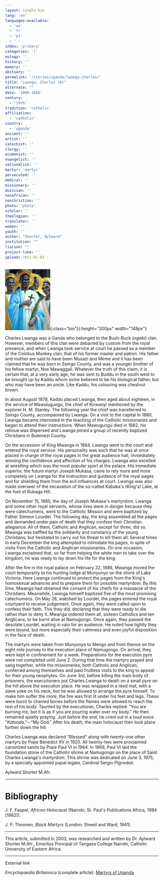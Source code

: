 ```yaml
---
layout: single-bio
lang: 'en'
languages-available:
  - 'en'
  - 'fr'
  - 'pt'
  - ' '
index: 'primary'
categories: 'l'
eulogy: ''
history: ''
memory: ''
obituary: ''
permalink: '/stories/uganda/lwanga-charles/'
title: "Lwanga, Charles (A)"
alternate: ""
date: '1860-1886'
century:
  - '19th'
tradition: 'catholic'
affiliation:
  - 'catholic'
country:
  - 'uganda'
ancient: ''
artist: ''
catechist: ''
clergy: ''
ecumenist: ''
evangelist: ''
nationalist: ''
martyr: 'martyr'
persecuted: ''
medical: ''
missionary: ''
musician: ''
nonafrican: ''
nonchristian: ''
photo: 'photo'
scholar: ''
theologian: ''
translator: ''
women: ''
youth: ''
author: "Shorter, Aylward"
institution: ""
liaison: ""
project-luke: ''
upload: 2011-01-01
---
```


![Charles Lwanga and companions icon](/images/bio-pics/uganda/lwanga-charles/lwanga.jpg){:class="bio"}{:height="200px" width="148px"}

Charles Lwanga was a Ganda who belonged to the Bush-Buck (*ngabi*) clan. However, members of this clan were debarred by custom from the royal presence, and when Lwanga took service at court he passed as a member of the Colobus Monkey clan, that of his former master and patron. His father and mother are said to have been  Musazi and Meme and it has been claimed that he was born in Ssingo County, and was a younger brother of his fellow martyr, Noe Mawaggali. Whatever the truth of this claim, it is certain that, at a very early age, he was sent to Buddu in the south west to be brought up by Kaddu whom some believed to be his biological father, but who may have been an uncle. Like Kaddu, his colouring was chestnut brown.

In about August 1878, Kaddu placed Lwanga, then aged about eighteen, in the service of  Mawulugungu, the chief of Kirwanyi mentioned by the explorer H. M. Stanley. The following year the chief was transferred to Ssingo County, accompanied by Lwanga. On a visit to the capital in 1880, Lwanga became interested in the teaching of the Catholic missionaries and began to attend their instructions. When Mawugungu died in 1882, his retinue was dispersed and Lwanga joined a group of recently baptized Christians in Bulemezi County.

On the accession of King Mwanga in 1884, Lwanga went to the court and entered the royal service. His personality was such that he was at once placed in charge of the royal pages in the great audience hall, immediately winning the confidence and affection of his charges. Lwanga also excelled at wrestling which was the most popular sport at the palace. His immediate superior, the future martyr Joseph Mukasa, came to rely more and more completely on Lwanga for the instruction and guidance of the royal pages and for shielding them from the evil influences at court. Lwanga was also made overseer of the excavation of the so-called Kabaka's (King's) Lake, at the foot of Rubaga Hill.

On November 15, 1885, the day of Joseph Mukasa's martyrdom, Lwanga and some other royal servants, whose lives were in danger because they were catechumens, went to the Catholic Mission and were baptized by Father Simeon Lourdel. The following day, the king assembled all the pages and demanded under pain of death that they confess their Christian allegiance. All of them, Catholic and Anglican, except for three, did so. Mwanga was baffled by the solidarity and constancy of the young Christians, but hesitated to carry out his threat to kill them all. Several times in early December the king attempted to intimidate his pages, in spite of visits from the Catholic and Anglican missionaries. On one occasion, Lwanga exclaimed that, so far from helping the white men to take over the kingdom, he was ready to lay down his life for the king.

After the fire in the royal palace on February 22, 1886, Mwanga moved the court temporarily to his hunting lodge at Munyonyo on the shore of Lake Victoria. Here Lwanga continued to protect the pages from the King's homosexual advances and to prepare them for possible martyrdom. By this time, Mwanga had obtained the consent of his chiefs for a massacre of the Christians. Meanwhile, Lwanga himself baptized five of the most promising catechumens. On May 26, watched by Lourdel, the pages entered the royal courtyard to receive judgement. Once again, they were called upon to confess their faith. This they did, declaring that they were ready to die rather than to deny it. Mwanga ordered them all, sixteen Catholics and ten Anglicans, to be burnt alive at Namugongo. Once again, they passed the desolate Lourdel, waiting in vain for an audience. He noted how tightly they were bound, but more especially their calmness and even joyful disposition in the face of death.

The martyrs were taken from Munyonyo to Mengo and from thence on the eight mile journey to the execution place of  Namugongo. On arrival, they were kept in confinement  for a week. Preparations for the execution pyre were not completed until June 2. During that time the martyrs prayed and sang together, while the missionaries, both Catholic and Anglican, conferred among themselves and paid fruitless visits to the king to appeal for their young neophytes. On June 3rd, before killing the main body of prisoners, the executioners put Charles Lwanga to death on a small pyre on the hill above the execution place. He was wrapped in a reed mat, with a slave yoke on his neck, but he was allowed to arrange the pyre himself. To make him suffer the more, the fire was first lit under his feet and legs. These were burnt to charred bones before the flames were allowed to reach the rest of his body. Taunted by the executioner, Charles replied: "You are burning me, but it is as if you are pouring water over my body." He then remained quietly praying. Just before the end, he cried out in a loud voice "*Katonda*,"--"My God." After his death, the main holocaust then took place further down the hill.

Charles Lwanga was declared "Blessed" along with twenty-one other martyrs by Pope Benedict XV in 1920. All twenty-two were proclaimed canonized saints by Pope Paul VI in 1964. In 1969, Paul VI laid the foundation stone of the Catholic shrine at Namugongo on the place of  Saint Charles Lwanga's martyrdom. This shrine was dedicated on June 3, 1975, by a specially appointed  papal legate, Cardinal Sergio Pignedoli.

Aylward Shorter M.Afr.

---

# Bibliography

J. F. Faupel, *African Holocaust* (Nairobi, St. Paul's Publications Africa, 1984 [1962]).

J. P. Thoonen, *Black Martyrs* (London: Sheed and Ward, 1941).

---

This article, submitted in 2003, was researched and written by Dr. Aylward Shorter M.Afr., Emeritus Principal of Tangaza College Nairobi, Catholic University of Eastern Africa.

---

External link

*Encyclopaedia Britannica*  (complete article): [ Martyrs of Uganda](http://www.britannica.com/eb/article-9074103/Martyrs-of-Uganda)

